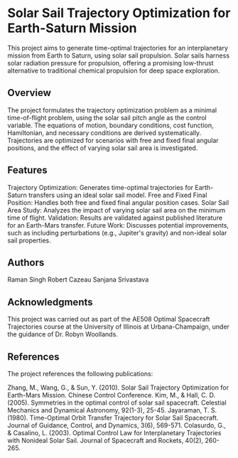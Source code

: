 # Solar Sail Trajectory Optimization for Earth-Saturn Mission
This project aims to generate time-optimal trajectories for an interplanetary mission from Earth to Saturn, using solar sail propulsion. Solar sails harness solar radiation pressure for propulsion, offering a promising low-thrust alternative to traditional chemical propulsion for deep space exploration.

## Overview
The project formulates the trajectory optimization problem as a minimal time-of-flight problem, using the solar sail pitch angle as the control variable. The equations of motion, boundary conditions, cost function, Hamiltonian, and necessary conditions are derived systematically. Trajectories are optimized for scenarios with free and fixed final angular positions, and the effect of varying solar sail area is investigated.

## Features
Trajectory Optimization: Generates time-optimal trajectories for Earth-Saturn transfers using an ideal solar sail model.
Free and Fixed Final Position: Handles both free and fixed final angular position cases.
Solar Sail Area Study: Analyzes the impact of varying solar sail area on the minimum time of flight.
Validation: Results are validated against published literature for an Earth-Mars transfer.
Future Work: Discusses potential improvements, such as including perturbations (e.g., Jupiter's gravity) and non-ideal solar sail properties.

## Authors
Raman Singh
Robert Cazeau
Sanjana Srivastava

## Acknowledgments
This project was carried out as part of the AE508 Optimal Spacecraft Trajectories course at the University of Illinois at Urbana-Champaign, under the guidance of Dr. Robyn Woollands.

## References
The project references the following publications:

Zhang, M., Wang, G., & Sun, Y. (2010). Solar Sail Trajectory Optimization for Earth-Mars Mission. Chinese Control Conference.
Kim, M., & Hall, C. D. (2005). Symmetries in the optimal control of solar sail spacecraft. Celestial Mechanics and Dynamical Astronomy, 92(1-3), 25-45.
Jayaraman, T. S. (1980). Time-Optimal Orbit Transfer Trajectory for Solar Sail Spacecraft. Journal of Guidance, Control, and Dynamics, 3(6), 569-571.
Colasurdo, G., & Casalino, L. (2003). Optimal Control Law for Interplanetary Trajectories with Nonideal Solar Sail. Journal of Spacecraft and Rockets, 40(2), 260-265.

